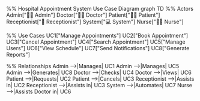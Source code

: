 %% Hospital Appointment System Use Case Diagram
graph TD
  %% Actors
  Admin["🧑‍💼 Admin"]
  Doctor["👨‍⚕️ Doctor"]
  Patient["🧑‍🦰 Patient"]
  Receptionist["💁 Receptionist"]
  System["💻 System"]
  Nurse["👩‍⚕️ Nurse"]

  %% Use Cases
  UC1["Manage Appointments"]
  UC2["Book Appointment"]
  UC3["Cancel Appointment"]
  UC4["Search Appointment"]
  UC5["Manage Users"]
  UC6["View Schedule"]
  UC7["Send Notifications"]
  UC8["Generate Reports"]

  %% Relationships
  Admin -->|Manages| UC1
  Admin -->|Manages| UC5
  Admin -->|Generates| UC8
  Doctor -->|Checks| UC4
  Doctor -->|Views| UC6
  Patient -->|Requests| UC2
  Patient -->|Cancels| UC3
  Receptionist -->|Assists in| UC2
  Receptionist -->|Assists in| UC3
  System -->|Automates| UC7
  Nurse -->|Assists Doctor in| UC6

